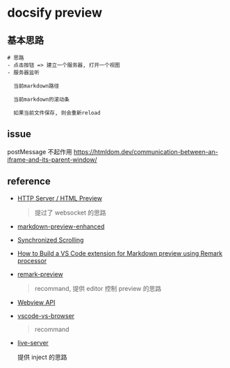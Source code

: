 # docsify preview

## 基本思路

```markmap
# 思路
- 点击按钮 => 建立一个服务器, 打开一个视图
- 服务器监听

  当前markdown路径

  当前markdown的滚动条

  如果当前文件保存, 则会重新reload
```

## issue

postMessage 不起作用 https://htmldom.dev/communication-between-an-iframe-and-its-parent-window/

## reference

- [HTTP Server / HTML Preview](https://marketplace.visualstudio.com/items?itemName=Flixs.vs-code-http-server-and-html-preview)

  > 提过了 websocket 的思路

- [markdown-preview-enhanced](https://github.com/shd101wyy/markdown-preview-enhanced)
- [Synchronized Scrolling](https://marketplace.visualstudio.com/items?itemName=masakit.synchronized-scrolling)
- [How to Build a VS Code extension for Markdown preview using Remark processor](https://dev.to/salesforceeng/how-to-build-a-vs-code-extension-for-markdown-preview-using-remark-processor-1169)
- [remark-preview](https://github.com/SubratThakur/remark-preview)

  > recommand, 提供 editor 控制 preview 的思路

- [Webview API](https://code.visualstudio.com/api/extension-guides/webview)
- [vscode-vs-browser](https://github.com/Phu1237/vscode-vs-browser)

  > recommand

- [live-server](https://github.com/ritwickdey/vscode-live-server)

  提供 inject 的思路

